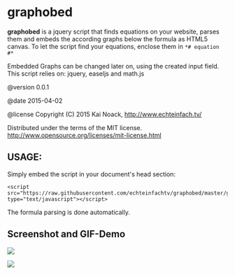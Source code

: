 # graphobed #

**graphobed** is a jquery script that finds equations on your website, 
parses them and embeds the according graphs below the formula as HTML5 canvas. 
To let the script find your equations, enclose them in `*# equation #*`

Embedded Graphs can be changed later on, using the created input field.
This script relies on: jquery, easeljs and math.js

@version 0.0.1

@date    2015-04-02

@license
Copyright (C) 2015 Kai Noack, http://www.echteinfach.tv/

Distributed under the terms of the MIT license.
http://www.opensource.org/licenses/mit-license.html


## USAGE: ##

Simply embed the script in your document's head section: 

    <script src="https://raw.githubusercontent.com/echteinfachtv/graphobed/master/graphobed.js" type="text/javascript"></script>

The formula parsing is done automatically.

## Screenshot and GIF-Demo ##

![](http://i.stack.imgur.com/a9EBD.png)

![](http://i.stack.imgur.com/IzSz3.gif)

